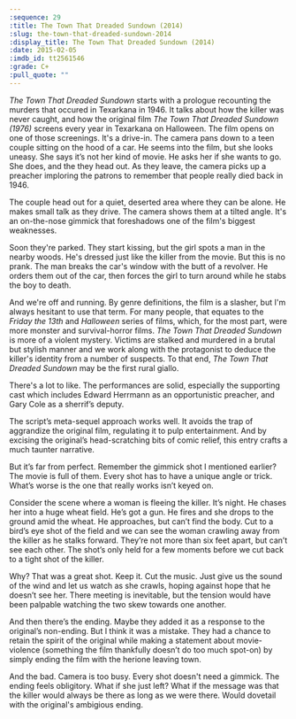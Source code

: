 ```yaml
---
:sequence: 29
:title: The Town That Dreaded Sundown (2014)
:slug: the-town-that-dreaded-sundown-2014
:display_title: The Town That Dreaded Sundown (2014)
:date: 2015-02-05
:imdb_id: tt2561546
:grade: C+
:pull_quote: ""
---
```

_The Town That Dreaded Sundown_ starts with a prologue recounting the murders that occured in Texarkana in 1946. It talks about how the killer was never caught, and how the original film _The Town That Dreaded Sundown (1976)_ screens every year in Texarkana on Halloween. The film opens on one of those screenings. It's a drive-in. The camera pans down to a teen couple sitting on the hood of a car. He seems into the film, but she looks uneasy. She says it’s not her kind of movie. He asks her if she wants to go. She does, and the they head out. As they leave, the camera picks up a preacher imploring the patrons to remember that people really died back in 1946.

The couple head out for a quiet, deserted area where they can be alone. He makes small talk as they drive. The camera shows them at a tilted angle. It's an on-the-nose gimmick that foreshadows one of the film's biggest weaknesses. 

Soon they're parked. They start kissing, but the girl spots a man in the nearby woods. He's dressed just like the killer from the movie. But this is no prank. The man breaks the car's window with the butt of a revolver. He orders them out of the car, then forces the girl to turn around while he stabs the boy to death.

And we're off and running. By genre definitions, the film is a slasher, but I'm always hesitant to use that term. For many people, that equates to the _Friday the 13th_ and _Halloween_ series of films, which, for the most part, were more monster and survival-horror films. _The Town That Dreaded Sundown_ is more of a violent mystery. Victims are stalked and murdered in a brutal but stylish manner and we work along with the protagonist to deduce the killer's identity from a number of suspects. To that end, _The Town That Dreaded Sundown_ may be the first rural giallo.

There's a lot to like. The performances are solid, especially the supporting cast which includes Edward Herrmann as an opportunistic preacher, and Gary Cole as a	 sherrif’s deputy. 

The script’s meta-sequel approach works well. It avoids the trap of aggrandize the original film, regulating it to pulp entertainment. And by excising the original’s head-scratching bits of comic relief, this entry crafts a much taunter narrative.

But it’s far from perfect. Remember the gimmick shot I mentioned earlier? The movie is full of them. Every shot has to have a unique angle or trick. What’s worse is the one that really works isn’t keyed on. 

Consider the scene where a woman is fleeing the killer. It’s night. He chases her into a huge wheat field. He’s got a gun. He fires and she drops to the ground amid the wheat. He approaches, but can’t find the body. Cut to a bird’s eye shot of the field and we can see the woman crawling away from the killer as he stalks forward. They’re not more than six feet apart, but can’t see each other. The shot’s only held for a few moments before we cut back to a tight shot of the killer. 

Why? That was a great shot. Keep it. Cut the music. Just give us the sound of the wind and let us watch as she crawls, hoping against hope that he doesn’t see her. There meeting is inevitable, but the tension would have been palpable watching the two skew towards one another.

And then there’s the ending. Maybe they added it as a response to the original’s non-ending. But I think it was a mistake. They had a chance to retain the spirit of the original while making a statement about movie-violence (something the film thankfully doesn’t do too much spot-on) by simply ending the film with the herione leaving town. 

And the bad. Camera is too busy. Every shot doesn't need a gimmick. The ending feels obligitory. What if she just left? What if the message was that the killer would always be there as long as we were there. Would dovetail with the original's ambigious ending.
